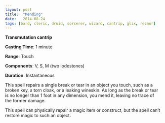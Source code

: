 ```yaml
---
layout: post
title:  "Mending"
date:   2014-08-24
tags: [bard, cleric, druid, sorcerer, wizard, cantrip, glix, reznor]
---
```


**Transmutation cantrip**

**Casting Time**: 1 minute

**Range**: Touch

**Components**: V, S, M (two lodestones)

**Duration**: Instantaneous

This spell repairs a single break or tear in an object you touch, such as a broken key, a torn cloak, or a leaking wineskin. As long as the break or tear is no longer than 1 foot in any dimension, you mend it, leaving no trace of the former damage.

This spell can physically repair a magic item or construct, but the spell can’t restore magic to such an object.
